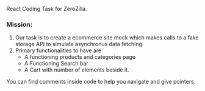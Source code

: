 React Coding Task for ZeroZilla.

### Mission:
1. Our task is to create a ecommerce site mock which makes calls to a fake storage API to simulate asynchronus data fetching.
2. Primary functionalities to have are 
    - A functioning products and categories page
    - A Functioning Search bar
    - A Cart with number of elements beside it.

You can find comments inside code to help you navigate and give pointers.